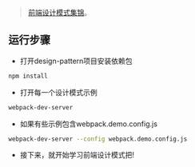 > [前端设计模式集锦](https://github.com/miracle-git/fts/tree/master/js/design-pattern)。

## 运行步骤
- 打开design-pattern项目安装依赖包
```bash
npm install
```
- 打开每一个设计模式示例
```bash
webpack-dev-server
```
- 如果有些示例包含webpack.demo.config.js
```bash
webpack-dev-server --config webpack.demo.config.js
```
- 接下来，就开始学习前端设计模式把!
